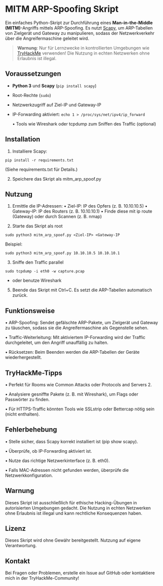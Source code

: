 # MITM ARP-Spoofing Skript

Ein einfaches Python-Skript zur Durchführung eines **Man-in-the-Middle (MITM)**-Angriffs mittels ARP-Spoofing. Es nutzt [Scapy](https://scapy.net/), um ARP-Tabellen von Zielgerät und Gateway zu manipulieren, sodass der Netzwerkverkehr über die Angreifermaschine geleitet wird. 

> **Warnung**: Nur für Lernzwecke in kontrollierten Umgebungen wie [TryHackMe](https://tryhackme.com/) verwenden! Die Nutzung in echten Netzwerken ohne Erlaubnis ist illegal.


## Voraussetzungen

- **Python 3** und **Scapy** (`pip install scapy`)
- Root-Rechte (`sudo`)
- Netzwerkzugriff auf Ziel-IP und Gateway-IP
- IP-Forwarding aktiviert:
      `echo 1 > /proc/sys/net/ipv4/ip_forward`

	•  Tools wie Wireshark oder tcpdump zum Sniffen des Traffic (optional)


## Installation

1.  Installiere Scapy:

`pip install -r requirements.txt`

(Siehe requirements.txt für Details.)


2. Speichere das Skript als mitm_arp_spoof.py


## Nutzung

1.  Ermittle die IP-Adressen:
	•  Ziel-IP: IP des Opfers (z. B. 10.10.10.5)
	•  Gateway-IP: IP des Routers (z. B. 10.10.10.1)
	•  Finde diese mit ip route (Gateway) oder durch Scannen (z. B. nmap)


2. Starte das Skript als root

`sudo python3 mitm_arp_spoof.py <Ziel-IP> <Gateway-IP`


Beispiel:

`sudo python3 mitm_arp_spoof.py 10.10.10.5 10.10.10.1`

  
3.  Sniffe den Traffic parallel

`sudo tcpdump -i eth0 -w capture.pcap`
- oder benutze Wireshark


5.  Beende das Skript mit Ctrl+C. 
   	  Es setzt die ARP-Tabellen automatisch zurück.


## Funktionsweise

•  ARP-Spoofing: Sendet gefälschte ARP-Pakete, um Zielgerät und Gateway zu täuschen, sodass sie die Angreifermaschine als Gegenstelle sehen.

•  Traffic-Weiterleitung: Mit aktiviertem IP-Forwarding wird der Traffic durchgeleitet, um den Angriff unauffällig zu halten.

•  Rücksetzen: Beim Beenden werden die ARP-Tabellen der Geräte wiederhergestellt.


## TryHackMe-Tipps

•  Perfekt für Rooms wie Common Attacks oder Protocols and Servers 2.

•  Analysiere gesniffte Pakete (z. B. mit Wireshark), um Flags oder Passwörter zu finden.

•  Für HTTPS-Traffic könnten Tools wie SSLstrip oder Bettercap nötig sein (nicht enthalten).


## Fehlerbehebung

•  Stelle sicher, dass Scapy korrekt installiert ist (pip show scapy).

•  Überprüfe, ob IP-Forwarding aktiviert ist.

•  Nutze das richtige Netzwerkinterface (z. B. eth0).

•  Falls MAC-Adressen nicht gefunden werden, überprüfe die Netzwerkkonfiguration.


## Warnung
Dieses Skript ist ausschließlich für ethische Hacking-Übungen in autorisierten Umgebungen gedacht. 
Die Nutzung in echten Netzwerken ohne Erlaubnis ist illegal und kann rechtliche Konsequenzen haben.


## Lizenz
Dieses Skript wird ohne Gewähr bereitgestellt. 
Nutzung auf eigene Verantwortung.


## Kontakt
Bei Fragen oder Problemen, erstelle ein Issue auf GitHub oder kontaktiere mich in der TryHackMe-Community!




